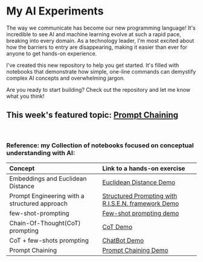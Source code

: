 # My AI Experiments

The way we communicate has become our new programming language! It's incredible to see AI and machine learning evolve at such a rapid pace, breaking into every domain. As a technology leader, I'm most excited about how the barriers to entry are disappearing, making it easier than ever for anyone to get hands-on experience.<br>

I've created this new repository to help you get started. It's filled with notebooks that demonstrate how simple, one-line commands can demystify complex AI concepts and overwhelming jargon.<br>

Are you ready to start building? Check out the repository and let me know what you think!
<br>

## This week's featured topic: [Prompt Chaining](./hands-on-notebooks/PromptChaining.ipynb)
<br>

### Reference: my Collection of notebooks focused on conceptual understanding with AI: <br>
| Concept| Link to a hands-on exercise |
|:--|:--|
|Embeddings and Euclidean Distance |[Euclidean Distance Demo](./hands-on-notebooks/EuclideanDistanceDemo.ipynb)|
|Prompt Engineering with a structured approach | [Structured Prompting with R.I.S.E.N. framework Demo](./hands-on-notebooks/prompting_w_RISEN_framework.ipynb)|
|few-shot-prompting| [Few-shot prompting demo](./hands-on-notebooks/few_shot_prompting.ipynb)|
|Chain-Of-Thought(CoT) prompting |[CoT Demo](./hands-on-notebooks/CoT_prompting.ipynb) |
|CoT + few-shots prompting |[ChatBot Demo](./hands-on-notebooks/CoT_few_shot_combined_demo.ipynb) |
|Prompt Chaining|[Prompt Chaining Demo](./hands-on-notebooks/PromptChaining.ipynb)|
<br>


